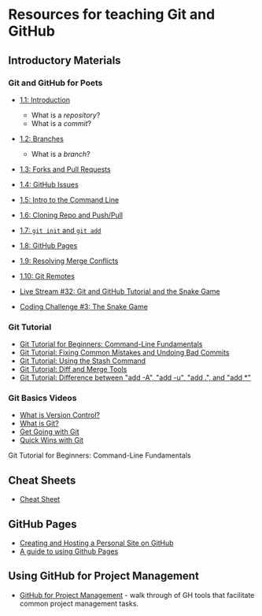 # Resources for teaching Git and GitHub

## Introductory Materials

### Git and GitHub for Poets

* [1.1: Introduction](https://www.youtube.com/watch?v=BCQHnlnPusY)
  - What is a _repository_?
  - What is a _commit_?
* [1.2: Branches](https://www.youtube.com/watch?v=oPpnCh7InLY)
  - What is a _branch_?
* [1.3: Forks and Pull Requests](https://www.youtube.com/watch?v=_NrSWLQsDL4)
* [1.4: GitHub Issues](https://www.youtube.com/watch?v=WMykv2ZMyEQ)
* [1.5: Intro to the Command Line](https://www.youtube.com/watch?v=oK8EvVeVltE)
* [1.6: Cloning Repo and Push/Pull](https://www.youtube.com/watch?v=yXT1ElMEkW8)
* [1.7: `git init` and `git add`](https://www.youtube.com/watch?v=9p2d-CuVlgc)
* [1.8: GitHub Pages](https://www.youtube.com/watch?v=bFVtrlyH-kc)
* [1.9: Resolving Merge Conflicts](https://www.youtube.com/watch?v=JtIX3HJKwfo)
* [1.10: Git Remotes](https://www.youtube.com/watch?v=lR_hYwCAaH4)


* [Live Stream #32: Git and GitHub Tutorial and the Snake Game](https://www.youtube.com/watch?v=yUO2bWfBgN8)
* [Coding Challenge #3: The Snake Game](https://www.youtube.com/watch?v=AaGK-fj-BAM)

### Git Tutorial

* [Git Tutorial for Beginners: Command-Line Fundamentals](https://www.youtube.com/watch?v=HVsySz-h9r4)
* [Git Tutorial: Fixing Common Mistakes and Undoing Bad Commits]()
* [Git Tutorial: Using the Stash Command](https://www.youtube.com/watch?v=KLEDKgMmbB)
* [Git Tutorial: Diff and Merge Tools](https://www.youtube.com/watch?v=iCGrKFH2oeo)
* [Git Tutorial: Difference between "add -A", "add -u", "add .", and "add *"](https://www.youtube.com/watch?v=tcd4txbTtAY)

### Git Basics Videos

* [What is Version Control?](https://git-scm.com/video/what-is-version-control)
* [What is Git?](https://git-scm.com/video/what-is-git)
* [Get Going with Git](https://git-scm.com/video/get-going)
* [Quick Wins with Git](https://git-scm.com/video/quick-wins)


Git Tutorial for Beginners: Command-Line Fundamentals

## Cheat Sheets

* [Cheat Sheet](https://github.com/tiimgreen/github-cheat-sheet)

## GitHub Pages

* [Creating and Hosting a Personal Site on GitHub](http://jmcglone.com/guides/github-pages/)
* [A guide to using Github Pages](https://www.thinkful.com/learn/a-guide-to-using-github-pages/)

## Using GitHub for Project Management

* [GitHub for Project Management](https://www.youtube.com/watch?v=6fByt0o4UYs) - walk through of GH tools that facilitate common project management tasks.
